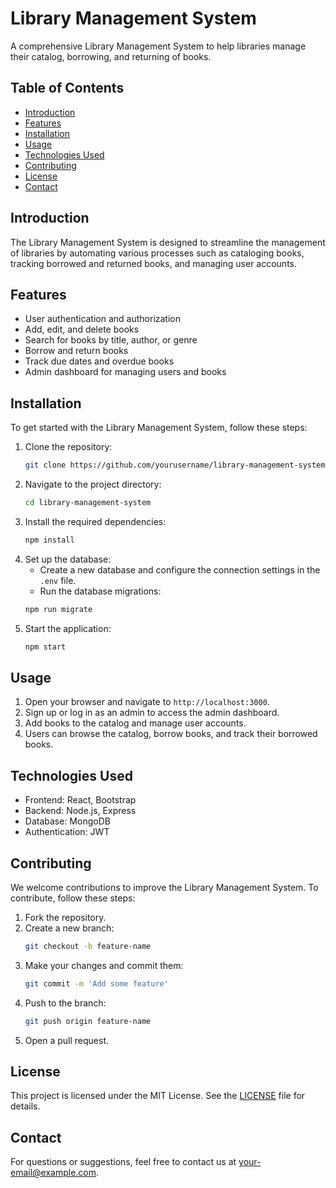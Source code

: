 # Library Management System

A comprehensive Library Management System to help libraries manage their catalog, borrowing, and returning of books.

## Table of Contents

- [Introduction](#introduction)
- [Features](#features)
- [Installation](#installation)
- [Usage](#usage)
- [Technologies Used](#technologies-used)
- [Contributing](#contributing)
- [License](#license)
- [Contact](#contact)

## Introduction

The Library Management System is designed to streamline the management of libraries by automating various processes such as cataloging books, tracking borrowed and returned books, and managing user accounts.

## Features

- User authentication and authorization
- Add, edit, and delete books
- Search for books by title, author, or genre
- Borrow and return books
- Track due dates and overdue books
- Admin dashboard for managing users and books

## Installation

To get started with the Library Management System, follow these steps:

1. Clone the repository:
    ```bash
    git clone https://github.com/yourusername/library-management-system.git
    ```
2. Navigate to the project directory:
    ```bash
    cd library-management-system
    ```
3. Install the required dependencies:
    ```bash
    npm install
    ```
4. Set up the database:
    - Create a new database and configure the connection settings in the `.env` file.
    - Run the database migrations:
    ```bash
    npm run migrate
    ```
5. Start the application:
    ```bash
    npm start
    ```

## Usage

1. Open your browser and navigate to `http://localhost:3000`.
2. Sign up or log in as an admin to access the admin dashboard.
3. Add books to the catalog and manage user accounts.
4. Users can browse the catalog, borrow books, and track their borrowed books.

## Technologies Used

- Frontend: React, Bootstrap
- Backend: Node.js, Express
- Database: MongoDB
- Authentication: JWT

## Contributing

We welcome contributions to improve the Library Management System. To contribute, follow these steps:

1. Fork the repository.
2. Create a new branch:
    ```bash
    git checkout -b feature-name
    ```
3. Make your changes and commit them:
    ```bash
    git commit -m 'Add some feature'
    ```
4. Push to the branch:
    ```bash
    git push origin feature-name
    ```
5. Open a pull request.

## License

This project is licensed under the MIT License. See the [LICENSE](LICENSE) file for details.

## Contact

For questions or suggestions, feel free to contact us at your-email@example.com.

